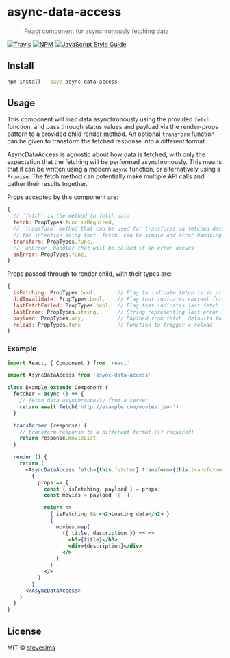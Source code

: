 # async-data-access

> React component for asynchronously fetching data

[![Travis][build-badge]][build]
[![NPM][npm-badge]][npm]
[![JavaScript Style Guide][standardjs-badge]][standardjs]

[build-badge]: https://img.shields.io/travis/stevesims/async-data-access/master.svg
[build]: https://travis-ci.org/stevesims/async-data-access

[npm-badge]: https://img.shields.io/npm/v/async-data-access.svg
[npm]: https://www.npmjs.com/package/async-data-access

[coveralls-badge]: https://coveralls.io/repos/github/stevesims/async-data-access/badge.svg?branch=master
[coveralls]: https://coveralls.io/github/stevesims/async-data-access?branch=master

[standardjs-badge]: https://img.shields.io/badge/code_style-standard-brightgreen.svg
[standardjs]: https://standardjs.com

## Install

```bash
npm install --save async-data-access
```

## Usage

This component will load data asynchronously using the provided `fetch` function, and pass through status values and payload via the render-props pattern to a provided child render method.  An optional `transform` function can be given to transform the fetched response into a different format.

AsyncDataAccess is agnostic about how data is fetched, with only the expectation that the fetching will be performed asynchronously.  This means that it can be written using a modern `async` function, or alternatively using a `Promise`. The fetch method can potentially make multiple API calls and gather their results together.

Props accepted by this component are:
```js
{
  // `fetch` is the method to fetch data
  fetch: PropTypes.func.isRequired,
  // `transform` method that can be used for transforms on fetched data,
  // the intention being that `fetch` can be simple and error handling done before transforming attempted
  transform: PropTypes.func,
  // `onError` handler that will be called if an error occurs
  onError: PropTypes.func,
}
```

Props passed through to render child, with their types are:
```js
{
  isFetching: PropTypes.bool,       // Flag to indicate fetch is in progress
  didInvalidate: PropTypes.bool,    // Flag that indicates current fetch invalidated payload
  lastFetchFailed: PropTypes.bool,  // Flag that indicates last fetch failed
  lastError: PropTypes.string,      // String representing last error message received
  payload: PropTypes.any,           // Payload from fetch, defaults to null
  reload: PropTypes.func            // Function to trigger a reload
}
```

### Example

```jsx
import React, { Component } from 'react'

import AsyncDataAccess from 'async-data-access'

class Example extends Component {
  fetcher = async () => {
    // fetch data asynchronously from a server
    return await fetch('http://example.com/movies.json')
  }

  transformer (response) {
    // transform response to a different format (if required)
    return response.movieList
  }

  render () {
    return (
      <AsyncDataAccess fetch={this.fetcher} transform={this.transformer}>
        {
          props => {
            const { isFetching, payload } = props;
            const movies = payload || [];

            return <>
              { isFetching && <h2>Loading data</h2> }
              {
                movies.map(
                  ({ title, description }) => <>
                    <h3>{title}</h3>
                    <div>{description}</div>
                  </>
                )
              }
            </>
          }
        }
      </AsyncDataAccess>
    )
  }
}
```

## License

MIT © [stevesims](https://github.com/stevesims)

